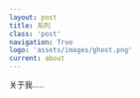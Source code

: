 ```yaml
---
layout: post
title: 系列
class: 'post'
navigation: True
logo: 'assets/images/ghost.png'
current: about
---
```


关于我.....
